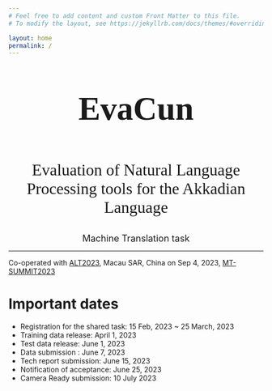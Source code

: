 ```yaml
---
# Feel free to add content and custom Front Matter to this file.
# To modify the layout, see https://jekyllrb.com/docs/themes/#overriding-theme-defaults

layout: home
permalink: /
---
```

<center><p style = "font-family:georgia,garamond,serif;font-size:65px"> <b>EvaCun </b> <br></p>
<font size = "6"><p style = "font-family:georgia,garamond,serif;">
Evaluation of Natural Language Processing tools for the Akkadian Language </p>  </font> </center>


<font size = "4"> <center> Machine Translation task </center> </font>

____
Co-operated with [ALT2023](https://github.com/GoThereGit/ALT), Macau SAR, China on Sep 4, 2023, [MT-SUMMIT2023](https://mtsummit2023.scimeeting.cn/en/web/index/)
  
# Important dates

- Registration for the shared task: 15 Feb, 2023 ~ 25 March, 2023
- Training data release: April 1, 2023
- Test data release: June 1, 2023
- Data submission : June 7, 2023
- Tech report submission: June 15, 2023
- Notification of acceptance: June 25, 2023
- Camera Ready submission: 10 July 2023

